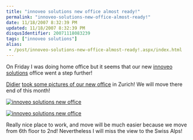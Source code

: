 ```yaml
---
title: "innoveo solutions new office almost ready!"
permalink: "innoveo-solutions-new-office-almost-ready!"
date: 11/18/2007 8:32:39 PM
updated: 11/18/2007 8:32:39 PM
disqusIdentifier: 20071118083239
tags: ["innoveo solutions"]
alias:
 - /post/innoveo-solutions-new-office-almost-ready!.aspx/index.html
---
```

On Friday I was doing home office but it seems that our new [innoveo solutions](http://www.innoveo.com/) office went a step further! 

[Didier](http://www.didierbeck.com/) [took some pictures of our new office](http://www.didierbeck.com/2007/11/innoveo-new-office-almost-ready.php) in Zurich! We will move there end of this month!
<!-- more -->

[![innoveo solutions new office](http://static.flickr.com/2001/2042473491_750f0ec3c0.jpg)](http://www.flickr.com/photos/84825090@N00/2042473491/ "innoveo solutions new office")

[![innoveo solutions new office](http://static.flickr.com/2003/2042473409_29629a3d79.jpg)](http://www.flickr.com/photos/84825090@N00/2042473409/ "innoveo solutions new office")

Really nice place to work, and move will be much easier because we move from 6th floor to 2nd! Nevertheless I will miss the view to the Swiss Alps!

